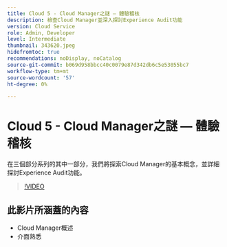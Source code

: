 ```yaml
---
title: Cloud 5 - Cloud Manager之謎 — 體驗稽核
description: 檢查Cloud Manager並深入探討Experience Audit功能
version: Cloud Service
role: Admin, Developer
level: Intermediate
thumbnail: 343620.jpeg
hidefromtoc: true
recommendations: noDisplay, noCatalog
source-git-commit: b069d958bbcc40c0079e87d342db6c5e53055bc7
workflow-type: tm+mt
source-wordcount: '57'
ht-degree: 0%

---
```


# Cloud 5 - Cloud Manager之謎 — 體驗稽核

在三個部分系列的其中一部分，我們將探索Cloud Manager的基本概念，並詳細探討Experience Audit功能。

>[!VIDEO](https://video.tv.adobe.com/v/343620)

## 此影片所涵蓋的內容

+ Cloud Manager概述
+ 介面熟悉

